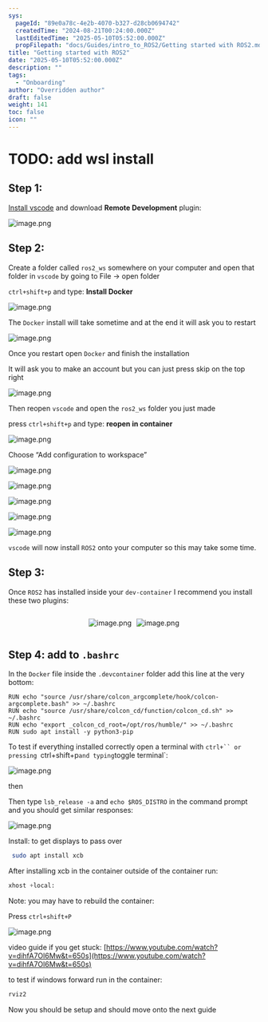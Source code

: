 ```yaml
---
sys:
  pageId: "89e0a78c-4e2b-4070-b327-d28cb0694742"
  createdTime: "2024-08-21T00:24:00.000Z"
  lastEditedTime: "2025-05-10T05:52:00.000Z"
  propFilepath: "docs/Guides/intro_to_ROS2/Getting started with ROS2.md"
title: "Getting started with ROS2"
date: "2025-05-10T05:52:00.000Z"
description: ""
tags:
  - "Onboarding"
author: "Overridden author"
draft: false
weight: 141
toc: false
icon: ""
---
```


# TODO: add wsl install

## Step 1:

[Install vscode](https://code.visualstudio.com/download) and download **Remote Development** plugin:

![image.png](https://prod-files-secure.s3.us-west-2.amazonaws.com/d518164a-d88e-44d1-a4ee-3adb3bd8bce0/efb52993-1881-4a40-b95e-6f020334f022/image.png?X-Amz-Algorithm=AWS4-HMAC-SHA256&X-Amz-Content-Sha256=UNSIGNED-PAYLOAD&X-Amz-Credential=ASIAZI2LB466UCPVQVHS%2F20250626%2Fus-west-2%2Fs3%2Faws4_request&X-Amz-Date=20250626T041831Z&X-Amz-Expires=3600&X-Amz-Security-Token=IQoJb3JpZ2luX2VjEFwaCXVzLXdlc3QtMiJGMEQCIHh9AwfebwYFbL3JVOqSffx4XfPuFgbg5lwlkK4fnWqCAiA7je%2BjDZif0PpSdf%2BNy%2Fi0ftrV9gP0MzLU%2BXix5J091ir%2FAwhVEAAaDDYzNzQyMzE4MzgwNSIMrEzkZZshAaImRZZ7KtwDKmWgWZ07Ly6odGCY2A9kHbpUY17j83IMCHSIXKsZXtKHvzq5N5FJa8UeIg%2FIasEWW6ncgLRGHXfD3FVsk73cZWDDUO%2B4pxBrMNn8%2BEklmzcryd6zAMio3TnOBrwAz3AixcQa7oO9kKopEQJL0p2g0GvKm3jPN8%2Frvddd4oRAPaBL8i5cWcc14v%2F9XgoTeSa6Uqv7%2Ff4tZgWUUHe9IP62dfonx7y%2FO5ZkKBPAHrFOOxodr%2FuCK734vuyEqH1DOb%2BUjQ9iXzD9ziwlw6kt6Y%2BpN%2FzqzvtdcwzzeTLhAHsRr0NOzKLMiaSMimdMZVCaPSIzaTlhVxJUeG%2BRYX4YkbzH5T%2Bx90sSuynQMCi9CKoygGubsFb%2BRwQKVnja8l54KQ2JKolUotB1H5qGgrl%2BPVTbm0NghA2imkWwziKY8%2FPBgokwo2C27zaclNrD75C%2ByDJp8aLyFO8QJRNXCm04vysTFGiRV3jxH8Qzk2r9Aplyc4wjIkcANlGw0xPGngxJXFRarmei%2B7YHI4dnzuV8%2FWHY2%2BBT%2FTyCRljTdLZk2EWwr0Sm6BDJWPBZNcmuLFikY0s8%2BjOD9t6EmfylLvUSKZLU%2BgMcBUtzqrEVruFyknYTyYI33r6PmMWIMFXKGj0w4YjzwgY6pgFUiOmzF7UVnh4ZpZC3dFY1h5FkLrn4qxYQn8WPj%2B%2FFH5NVropiDf7%2BpJSthqhgKv7SFe5fXAQLi3QDnMO%2B5xLuIfhQbvWc%2FnxOODbNvb41dzA963JH9wFNSrQV62oZVar2TFhFgAI0Sw90l1T420fYg%2F4SwkamjOWtkBKLabrylWZKj69faeQcZak5qr9KTwkEfJFOpJSNLgflnTavHjRbjBivl781&X-Amz-Signature=5fd79c373f315eb241d37ecf9093927bd3cf0305ebbc14795a4593f18d377386&X-Amz-SignedHeaders=host&x-amz-checksum-mode=ENABLED&x-id=GetObject)

## Step 2:

Create a folder called `ros2_ws` somewhere on your computer and open that folder in `vscode` by going to File → open folder 

`ctrl+shift+p` and type: **Install Docker**

![image.png](https://prod-files-secure.s3.us-west-2.amazonaws.com/d518164a-d88e-44d1-a4ee-3adb3bd8bce0/2269dc0e-1cd5-47ff-bceb-c04ad9b2eab0/image.png?X-Amz-Algorithm=AWS4-HMAC-SHA256&X-Amz-Content-Sha256=UNSIGNED-PAYLOAD&X-Amz-Credential=ASIAZI2LB466UCPVQVHS%2F20250626%2Fus-west-2%2Fs3%2Faws4_request&X-Amz-Date=20250626T041831Z&X-Amz-Expires=3600&X-Amz-Security-Token=IQoJb3JpZ2luX2VjEFwaCXVzLXdlc3QtMiJGMEQCIHh9AwfebwYFbL3JVOqSffx4XfPuFgbg5lwlkK4fnWqCAiA7je%2BjDZif0PpSdf%2BNy%2Fi0ftrV9gP0MzLU%2BXix5J091ir%2FAwhVEAAaDDYzNzQyMzE4MzgwNSIMrEzkZZshAaImRZZ7KtwDKmWgWZ07Ly6odGCY2A9kHbpUY17j83IMCHSIXKsZXtKHvzq5N5FJa8UeIg%2FIasEWW6ncgLRGHXfD3FVsk73cZWDDUO%2B4pxBrMNn8%2BEklmzcryd6zAMio3TnOBrwAz3AixcQa7oO9kKopEQJL0p2g0GvKm3jPN8%2Frvddd4oRAPaBL8i5cWcc14v%2F9XgoTeSa6Uqv7%2Ff4tZgWUUHe9IP62dfonx7y%2FO5ZkKBPAHrFOOxodr%2FuCK734vuyEqH1DOb%2BUjQ9iXzD9ziwlw6kt6Y%2BpN%2FzqzvtdcwzzeTLhAHsRr0NOzKLMiaSMimdMZVCaPSIzaTlhVxJUeG%2BRYX4YkbzH5T%2Bx90sSuynQMCi9CKoygGubsFb%2BRwQKVnja8l54KQ2JKolUotB1H5qGgrl%2BPVTbm0NghA2imkWwziKY8%2FPBgokwo2C27zaclNrD75C%2ByDJp8aLyFO8QJRNXCm04vysTFGiRV3jxH8Qzk2r9Aplyc4wjIkcANlGw0xPGngxJXFRarmei%2B7YHI4dnzuV8%2FWHY2%2BBT%2FTyCRljTdLZk2EWwr0Sm6BDJWPBZNcmuLFikY0s8%2BjOD9t6EmfylLvUSKZLU%2BgMcBUtzqrEVruFyknYTyYI33r6PmMWIMFXKGj0w4YjzwgY6pgFUiOmzF7UVnh4ZpZC3dFY1h5FkLrn4qxYQn8WPj%2B%2FFH5NVropiDf7%2BpJSthqhgKv7SFe5fXAQLi3QDnMO%2B5xLuIfhQbvWc%2FnxOODbNvb41dzA963JH9wFNSrQV62oZVar2TFhFgAI0Sw90l1T420fYg%2F4SwkamjOWtkBKLabrylWZKj69faeQcZak5qr9KTwkEfJFOpJSNLgflnTavHjRbjBivl781&X-Amz-Signature=8342c397d9f0dedad6f9f725a75ca5f4c369d58a634f7d693fa7b0503d594a75&X-Amz-SignedHeaders=host&x-amz-checksum-mode=ENABLED&x-id=GetObject)

The `Docker` install will take sometime and at the end it will ask you to restart

![image.png](https://prod-files-secure.s3.us-west-2.amazonaws.com/d518164a-d88e-44d1-a4ee-3adb3bd8bce0/ed233f78-be33-4b1f-b89c-9c346c0e961e/image.png?X-Amz-Algorithm=AWS4-HMAC-SHA256&X-Amz-Content-Sha256=UNSIGNED-PAYLOAD&X-Amz-Credential=ASIAZI2LB466UCPVQVHS%2F20250626%2Fus-west-2%2Fs3%2Faws4_request&X-Amz-Date=20250626T041831Z&X-Amz-Expires=3600&X-Amz-Security-Token=IQoJb3JpZ2luX2VjEFwaCXVzLXdlc3QtMiJGMEQCIHh9AwfebwYFbL3JVOqSffx4XfPuFgbg5lwlkK4fnWqCAiA7je%2BjDZif0PpSdf%2BNy%2Fi0ftrV9gP0MzLU%2BXix5J091ir%2FAwhVEAAaDDYzNzQyMzE4MzgwNSIMrEzkZZshAaImRZZ7KtwDKmWgWZ07Ly6odGCY2A9kHbpUY17j83IMCHSIXKsZXtKHvzq5N5FJa8UeIg%2FIasEWW6ncgLRGHXfD3FVsk73cZWDDUO%2B4pxBrMNn8%2BEklmzcryd6zAMio3TnOBrwAz3AixcQa7oO9kKopEQJL0p2g0GvKm3jPN8%2Frvddd4oRAPaBL8i5cWcc14v%2F9XgoTeSa6Uqv7%2Ff4tZgWUUHe9IP62dfonx7y%2FO5ZkKBPAHrFOOxodr%2FuCK734vuyEqH1DOb%2BUjQ9iXzD9ziwlw6kt6Y%2BpN%2FzqzvtdcwzzeTLhAHsRr0NOzKLMiaSMimdMZVCaPSIzaTlhVxJUeG%2BRYX4YkbzH5T%2Bx90sSuynQMCi9CKoygGubsFb%2BRwQKVnja8l54KQ2JKolUotB1H5qGgrl%2BPVTbm0NghA2imkWwziKY8%2FPBgokwo2C27zaclNrD75C%2ByDJp8aLyFO8QJRNXCm04vysTFGiRV3jxH8Qzk2r9Aplyc4wjIkcANlGw0xPGngxJXFRarmei%2B7YHI4dnzuV8%2FWHY2%2BBT%2FTyCRljTdLZk2EWwr0Sm6BDJWPBZNcmuLFikY0s8%2BjOD9t6EmfylLvUSKZLU%2BgMcBUtzqrEVruFyknYTyYI33r6PmMWIMFXKGj0w4YjzwgY6pgFUiOmzF7UVnh4ZpZC3dFY1h5FkLrn4qxYQn8WPj%2B%2FFH5NVropiDf7%2BpJSthqhgKv7SFe5fXAQLi3QDnMO%2B5xLuIfhQbvWc%2FnxOODbNvb41dzA963JH9wFNSrQV62oZVar2TFhFgAI0Sw90l1T420fYg%2F4SwkamjOWtkBKLabrylWZKj69faeQcZak5qr9KTwkEfJFOpJSNLgflnTavHjRbjBivl781&X-Amz-Signature=4150c2ceb2bc21462f9450c0ac91c2aa2a94f02f680f96c01a3aec5237d20d83&X-Amz-SignedHeaders=host&x-amz-checksum-mode=ENABLED&x-id=GetObject)

Once you restart open `Docker` and finish the installation

It will ask you to make an account but you can just press skip on the top right

![image.png](https://prod-files-secure.s3.us-west-2.amazonaws.com/d518164a-d88e-44d1-a4ee-3adb3bd8bce0/21010ad9-1659-4fd9-9f59-9932a09b2a3d/image.png?X-Amz-Algorithm=AWS4-HMAC-SHA256&X-Amz-Content-Sha256=UNSIGNED-PAYLOAD&X-Amz-Credential=ASIAZI2LB466UCPVQVHS%2F20250626%2Fus-west-2%2Fs3%2Faws4_request&X-Amz-Date=20250626T041831Z&X-Amz-Expires=3600&X-Amz-Security-Token=IQoJb3JpZ2luX2VjEFwaCXVzLXdlc3QtMiJGMEQCIHh9AwfebwYFbL3JVOqSffx4XfPuFgbg5lwlkK4fnWqCAiA7je%2BjDZif0PpSdf%2BNy%2Fi0ftrV9gP0MzLU%2BXix5J091ir%2FAwhVEAAaDDYzNzQyMzE4MzgwNSIMrEzkZZshAaImRZZ7KtwDKmWgWZ07Ly6odGCY2A9kHbpUY17j83IMCHSIXKsZXtKHvzq5N5FJa8UeIg%2FIasEWW6ncgLRGHXfD3FVsk73cZWDDUO%2B4pxBrMNn8%2BEklmzcryd6zAMio3TnOBrwAz3AixcQa7oO9kKopEQJL0p2g0GvKm3jPN8%2Frvddd4oRAPaBL8i5cWcc14v%2F9XgoTeSa6Uqv7%2Ff4tZgWUUHe9IP62dfonx7y%2FO5ZkKBPAHrFOOxodr%2FuCK734vuyEqH1DOb%2BUjQ9iXzD9ziwlw6kt6Y%2BpN%2FzqzvtdcwzzeTLhAHsRr0NOzKLMiaSMimdMZVCaPSIzaTlhVxJUeG%2BRYX4YkbzH5T%2Bx90sSuynQMCi9CKoygGubsFb%2BRwQKVnja8l54KQ2JKolUotB1H5qGgrl%2BPVTbm0NghA2imkWwziKY8%2FPBgokwo2C27zaclNrD75C%2ByDJp8aLyFO8QJRNXCm04vysTFGiRV3jxH8Qzk2r9Aplyc4wjIkcANlGw0xPGngxJXFRarmei%2B7YHI4dnzuV8%2FWHY2%2BBT%2FTyCRljTdLZk2EWwr0Sm6BDJWPBZNcmuLFikY0s8%2BjOD9t6EmfylLvUSKZLU%2BgMcBUtzqrEVruFyknYTyYI33r6PmMWIMFXKGj0w4YjzwgY6pgFUiOmzF7UVnh4ZpZC3dFY1h5FkLrn4qxYQn8WPj%2B%2FFH5NVropiDf7%2BpJSthqhgKv7SFe5fXAQLi3QDnMO%2B5xLuIfhQbvWc%2FnxOODbNvb41dzA963JH9wFNSrQV62oZVar2TFhFgAI0Sw90l1T420fYg%2F4SwkamjOWtkBKLabrylWZKj69faeQcZak5qr9KTwkEfJFOpJSNLgflnTavHjRbjBivl781&X-Amz-Signature=55e3d835f93532663396fb3d48ef78cafa559fdd7f44a7288d9116f350d8dbef&X-Amz-SignedHeaders=host&x-amz-checksum-mode=ENABLED&x-id=GetObject)

Then reopen `vscode` and open the `ros2_ws` folder you just made

press `ctrl+shift+p` and type: **reopen in container**

![image.png](https://prod-files-secure.s3.us-west-2.amazonaws.com/d518164a-d88e-44d1-a4ee-3adb3bd8bce0/4e93b8c2-41ad-488c-8095-c74205196118/image.png?X-Amz-Algorithm=AWS4-HMAC-SHA256&X-Amz-Content-Sha256=UNSIGNED-PAYLOAD&X-Amz-Credential=ASIAZI2LB466UCPVQVHS%2F20250626%2Fus-west-2%2Fs3%2Faws4_request&X-Amz-Date=20250626T041831Z&X-Amz-Expires=3600&X-Amz-Security-Token=IQoJb3JpZ2luX2VjEFwaCXVzLXdlc3QtMiJGMEQCIHh9AwfebwYFbL3JVOqSffx4XfPuFgbg5lwlkK4fnWqCAiA7je%2BjDZif0PpSdf%2BNy%2Fi0ftrV9gP0MzLU%2BXix5J091ir%2FAwhVEAAaDDYzNzQyMzE4MzgwNSIMrEzkZZshAaImRZZ7KtwDKmWgWZ07Ly6odGCY2A9kHbpUY17j83IMCHSIXKsZXtKHvzq5N5FJa8UeIg%2FIasEWW6ncgLRGHXfD3FVsk73cZWDDUO%2B4pxBrMNn8%2BEklmzcryd6zAMio3TnOBrwAz3AixcQa7oO9kKopEQJL0p2g0GvKm3jPN8%2Frvddd4oRAPaBL8i5cWcc14v%2F9XgoTeSa6Uqv7%2Ff4tZgWUUHe9IP62dfonx7y%2FO5ZkKBPAHrFOOxodr%2FuCK734vuyEqH1DOb%2BUjQ9iXzD9ziwlw6kt6Y%2BpN%2FzqzvtdcwzzeTLhAHsRr0NOzKLMiaSMimdMZVCaPSIzaTlhVxJUeG%2BRYX4YkbzH5T%2Bx90sSuynQMCi9CKoygGubsFb%2BRwQKVnja8l54KQ2JKolUotB1H5qGgrl%2BPVTbm0NghA2imkWwziKY8%2FPBgokwo2C27zaclNrD75C%2ByDJp8aLyFO8QJRNXCm04vysTFGiRV3jxH8Qzk2r9Aplyc4wjIkcANlGw0xPGngxJXFRarmei%2B7YHI4dnzuV8%2FWHY2%2BBT%2FTyCRljTdLZk2EWwr0Sm6BDJWPBZNcmuLFikY0s8%2BjOD9t6EmfylLvUSKZLU%2BgMcBUtzqrEVruFyknYTyYI33r6PmMWIMFXKGj0w4YjzwgY6pgFUiOmzF7UVnh4ZpZC3dFY1h5FkLrn4qxYQn8WPj%2B%2FFH5NVropiDf7%2BpJSthqhgKv7SFe5fXAQLi3QDnMO%2B5xLuIfhQbvWc%2FnxOODbNvb41dzA963JH9wFNSrQV62oZVar2TFhFgAI0Sw90l1T420fYg%2F4SwkamjOWtkBKLabrylWZKj69faeQcZak5qr9KTwkEfJFOpJSNLgflnTavHjRbjBivl781&X-Amz-Signature=c30bcf9488f7d470b0577fd50b566169c7d6af0bbb390aea30833d1f1a56a8d8&X-Amz-SignedHeaders=host&x-amz-checksum-mode=ENABLED&x-id=GetObject)

Choose “Add configuration to workspace”

![image.png](https://prod-files-secure.s3.us-west-2.amazonaws.com/d518164a-d88e-44d1-a4ee-3adb3bd8bce0/9560b282-5060-4989-ba37-97e7b2c22476/image.png?X-Amz-Algorithm=AWS4-HMAC-SHA256&X-Amz-Content-Sha256=UNSIGNED-PAYLOAD&X-Amz-Credential=ASIAZI2LB466UCPVQVHS%2F20250626%2Fus-west-2%2Fs3%2Faws4_request&X-Amz-Date=20250626T041831Z&X-Amz-Expires=3600&X-Amz-Security-Token=IQoJb3JpZ2luX2VjEFwaCXVzLXdlc3QtMiJGMEQCIHh9AwfebwYFbL3JVOqSffx4XfPuFgbg5lwlkK4fnWqCAiA7je%2BjDZif0PpSdf%2BNy%2Fi0ftrV9gP0MzLU%2BXix5J091ir%2FAwhVEAAaDDYzNzQyMzE4MzgwNSIMrEzkZZshAaImRZZ7KtwDKmWgWZ07Ly6odGCY2A9kHbpUY17j83IMCHSIXKsZXtKHvzq5N5FJa8UeIg%2FIasEWW6ncgLRGHXfD3FVsk73cZWDDUO%2B4pxBrMNn8%2BEklmzcryd6zAMio3TnOBrwAz3AixcQa7oO9kKopEQJL0p2g0GvKm3jPN8%2Frvddd4oRAPaBL8i5cWcc14v%2F9XgoTeSa6Uqv7%2Ff4tZgWUUHe9IP62dfonx7y%2FO5ZkKBPAHrFOOxodr%2FuCK734vuyEqH1DOb%2BUjQ9iXzD9ziwlw6kt6Y%2BpN%2FzqzvtdcwzzeTLhAHsRr0NOzKLMiaSMimdMZVCaPSIzaTlhVxJUeG%2BRYX4YkbzH5T%2Bx90sSuynQMCi9CKoygGubsFb%2BRwQKVnja8l54KQ2JKolUotB1H5qGgrl%2BPVTbm0NghA2imkWwziKY8%2FPBgokwo2C27zaclNrD75C%2ByDJp8aLyFO8QJRNXCm04vysTFGiRV3jxH8Qzk2r9Aplyc4wjIkcANlGw0xPGngxJXFRarmei%2B7YHI4dnzuV8%2FWHY2%2BBT%2FTyCRljTdLZk2EWwr0Sm6BDJWPBZNcmuLFikY0s8%2BjOD9t6EmfylLvUSKZLU%2BgMcBUtzqrEVruFyknYTyYI33r6PmMWIMFXKGj0w4YjzwgY6pgFUiOmzF7UVnh4ZpZC3dFY1h5FkLrn4qxYQn8WPj%2B%2FFH5NVropiDf7%2BpJSthqhgKv7SFe5fXAQLi3QDnMO%2B5xLuIfhQbvWc%2FnxOODbNvb41dzA963JH9wFNSrQV62oZVar2TFhFgAI0Sw90l1T420fYg%2F4SwkamjOWtkBKLabrylWZKj69faeQcZak5qr9KTwkEfJFOpJSNLgflnTavHjRbjBivl781&X-Amz-Signature=4816bc80c5466772c3f13be5787fc704216f89c65ecf486955550752bd76e9a5&X-Amz-SignedHeaders=host&x-amz-checksum-mode=ENABLED&x-id=GetObject)

![image.png](https://prod-files-secure.s3.us-west-2.amazonaws.com/d518164a-d88e-44d1-a4ee-3adb3bd8bce0/2ee63f81-886b-48e8-a553-dc6e5eac99e4/image.png?X-Amz-Algorithm=AWS4-HMAC-SHA256&X-Amz-Content-Sha256=UNSIGNED-PAYLOAD&X-Amz-Credential=ASIAZI2LB466UCPVQVHS%2F20250626%2Fus-west-2%2Fs3%2Faws4_request&X-Amz-Date=20250626T041831Z&X-Amz-Expires=3600&X-Amz-Security-Token=IQoJb3JpZ2luX2VjEFwaCXVzLXdlc3QtMiJGMEQCIHh9AwfebwYFbL3JVOqSffx4XfPuFgbg5lwlkK4fnWqCAiA7je%2BjDZif0PpSdf%2BNy%2Fi0ftrV9gP0MzLU%2BXix5J091ir%2FAwhVEAAaDDYzNzQyMzE4MzgwNSIMrEzkZZshAaImRZZ7KtwDKmWgWZ07Ly6odGCY2A9kHbpUY17j83IMCHSIXKsZXtKHvzq5N5FJa8UeIg%2FIasEWW6ncgLRGHXfD3FVsk73cZWDDUO%2B4pxBrMNn8%2BEklmzcryd6zAMio3TnOBrwAz3AixcQa7oO9kKopEQJL0p2g0GvKm3jPN8%2Frvddd4oRAPaBL8i5cWcc14v%2F9XgoTeSa6Uqv7%2Ff4tZgWUUHe9IP62dfonx7y%2FO5ZkKBPAHrFOOxodr%2FuCK734vuyEqH1DOb%2BUjQ9iXzD9ziwlw6kt6Y%2BpN%2FzqzvtdcwzzeTLhAHsRr0NOzKLMiaSMimdMZVCaPSIzaTlhVxJUeG%2BRYX4YkbzH5T%2Bx90sSuynQMCi9CKoygGubsFb%2BRwQKVnja8l54KQ2JKolUotB1H5qGgrl%2BPVTbm0NghA2imkWwziKY8%2FPBgokwo2C27zaclNrD75C%2ByDJp8aLyFO8QJRNXCm04vysTFGiRV3jxH8Qzk2r9Aplyc4wjIkcANlGw0xPGngxJXFRarmei%2B7YHI4dnzuV8%2FWHY2%2BBT%2FTyCRljTdLZk2EWwr0Sm6BDJWPBZNcmuLFikY0s8%2BjOD9t6EmfylLvUSKZLU%2BgMcBUtzqrEVruFyknYTyYI33r6PmMWIMFXKGj0w4YjzwgY6pgFUiOmzF7UVnh4ZpZC3dFY1h5FkLrn4qxYQn8WPj%2B%2FFH5NVropiDf7%2BpJSthqhgKv7SFe5fXAQLi3QDnMO%2B5xLuIfhQbvWc%2FnxOODbNvb41dzA963JH9wFNSrQV62oZVar2TFhFgAI0Sw90l1T420fYg%2F4SwkamjOWtkBKLabrylWZKj69faeQcZak5qr9KTwkEfJFOpJSNLgflnTavHjRbjBivl781&X-Amz-Signature=3ac76a7e53a8c092a72d28ddba045d661a5b65517750934656b29feba34980cf&X-Amz-SignedHeaders=host&x-amz-checksum-mode=ENABLED&x-id=GetObject)

![image.png](https://prod-files-secure.s3.us-west-2.amazonaws.com/d518164a-d88e-44d1-a4ee-3adb3bd8bce0/ae1580b2-b048-407e-aed9-b584224a7a04/image.png?X-Amz-Algorithm=AWS4-HMAC-SHA256&X-Amz-Content-Sha256=UNSIGNED-PAYLOAD&X-Amz-Credential=ASIAZI2LB466UCPVQVHS%2F20250626%2Fus-west-2%2Fs3%2Faws4_request&X-Amz-Date=20250626T041831Z&X-Amz-Expires=3600&X-Amz-Security-Token=IQoJb3JpZ2luX2VjEFwaCXVzLXdlc3QtMiJGMEQCIHh9AwfebwYFbL3JVOqSffx4XfPuFgbg5lwlkK4fnWqCAiA7je%2BjDZif0PpSdf%2BNy%2Fi0ftrV9gP0MzLU%2BXix5J091ir%2FAwhVEAAaDDYzNzQyMzE4MzgwNSIMrEzkZZshAaImRZZ7KtwDKmWgWZ07Ly6odGCY2A9kHbpUY17j83IMCHSIXKsZXtKHvzq5N5FJa8UeIg%2FIasEWW6ncgLRGHXfD3FVsk73cZWDDUO%2B4pxBrMNn8%2BEklmzcryd6zAMio3TnOBrwAz3AixcQa7oO9kKopEQJL0p2g0GvKm3jPN8%2Frvddd4oRAPaBL8i5cWcc14v%2F9XgoTeSa6Uqv7%2Ff4tZgWUUHe9IP62dfonx7y%2FO5ZkKBPAHrFOOxodr%2FuCK734vuyEqH1DOb%2BUjQ9iXzD9ziwlw6kt6Y%2BpN%2FzqzvtdcwzzeTLhAHsRr0NOzKLMiaSMimdMZVCaPSIzaTlhVxJUeG%2BRYX4YkbzH5T%2Bx90sSuynQMCi9CKoygGubsFb%2BRwQKVnja8l54KQ2JKolUotB1H5qGgrl%2BPVTbm0NghA2imkWwziKY8%2FPBgokwo2C27zaclNrD75C%2ByDJp8aLyFO8QJRNXCm04vysTFGiRV3jxH8Qzk2r9Aplyc4wjIkcANlGw0xPGngxJXFRarmei%2B7YHI4dnzuV8%2FWHY2%2BBT%2FTyCRljTdLZk2EWwr0Sm6BDJWPBZNcmuLFikY0s8%2BjOD9t6EmfylLvUSKZLU%2BgMcBUtzqrEVruFyknYTyYI33r6PmMWIMFXKGj0w4YjzwgY6pgFUiOmzF7UVnh4ZpZC3dFY1h5FkLrn4qxYQn8WPj%2B%2FFH5NVropiDf7%2BpJSthqhgKv7SFe5fXAQLi3QDnMO%2B5xLuIfhQbvWc%2FnxOODbNvb41dzA963JH9wFNSrQV62oZVar2TFhFgAI0Sw90l1T420fYg%2F4SwkamjOWtkBKLabrylWZKj69faeQcZak5qr9KTwkEfJFOpJSNLgflnTavHjRbjBivl781&X-Amz-Signature=8c08575a6941db817ed5217a2e34edab447bf81403582fafde4dfab7703a211c&X-Amz-SignedHeaders=host&x-amz-checksum-mode=ENABLED&x-id=GetObject)

![image.png](https://prod-files-secure.s3.us-west-2.amazonaws.com/d518164a-d88e-44d1-a4ee-3adb3bd8bce0/53255b28-f75e-430f-b9e3-c0ac8577e42b/image.png?X-Amz-Algorithm=AWS4-HMAC-SHA256&X-Amz-Content-Sha256=UNSIGNED-PAYLOAD&X-Amz-Credential=ASIAZI2LB466UCPVQVHS%2F20250626%2Fus-west-2%2Fs3%2Faws4_request&X-Amz-Date=20250626T041831Z&X-Amz-Expires=3600&X-Amz-Security-Token=IQoJb3JpZ2luX2VjEFwaCXVzLXdlc3QtMiJGMEQCIHh9AwfebwYFbL3JVOqSffx4XfPuFgbg5lwlkK4fnWqCAiA7je%2BjDZif0PpSdf%2BNy%2Fi0ftrV9gP0MzLU%2BXix5J091ir%2FAwhVEAAaDDYzNzQyMzE4MzgwNSIMrEzkZZshAaImRZZ7KtwDKmWgWZ07Ly6odGCY2A9kHbpUY17j83IMCHSIXKsZXtKHvzq5N5FJa8UeIg%2FIasEWW6ncgLRGHXfD3FVsk73cZWDDUO%2B4pxBrMNn8%2BEklmzcryd6zAMio3TnOBrwAz3AixcQa7oO9kKopEQJL0p2g0GvKm3jPN8%2Frvddd4oRAPaBL8i5cWcc14v%2F9XgoTeSa6Uqv7%2Ff4tZgWUUHe9IP62dfonx7y%2FO5ZkKBPAHrFOOxodr%2FuCK734vuyEqH1DOb%2BUjQ9iXzD9ziwlw6kt6Y%2BpN%2FzqzvtdcwzzeTLhAHsRr0NOzKLMiaSMimdMZVCaPSIzaTlhVxJUeG%2BRYX4YkbzH5T%2Bx90sSuynQMCi9CKoygGubsFb%2BRwQKVnja8l54KQ2JKolUotB1H5qGgrl%2BPVTbm0NghA2imkWwziKY8%2FPBgokwo2C27zaclNrD75C%2ByDJp8aLyFO8QJRNXCm04vysTFGiRV3jxH8Qzk2r9Aplyc4wjIkcANlGw0xPGngxJXFRarmei%2B7YHI4dnzuV8%2FWHY2%2BBT%2FTyCRljTdLZk2EWwr0Sm6BDJWPBZNcmuLFikY0s8%2BjOD9t6EmfylLvUSKZLU%2BgMcBUtzqrEVruFyknYTyYI33r6PmMWIMFXKGj0w4YjzwgY6pgFUiOmzF7UVnh4ZpZC3dFY1h5FkLrn4qxYQn8WPj%2B%2FFH5NVropiDf7%2BpJSthqhgKv7SFe5fXAQLi3QDnMO%2B5xLuIfhQbvWc%2FnxOODbNvb41dzA963JH9wFNSrQV62oZVar2TFhFgAI0Sw90l1T420fYg%2F4SwkamjOWtkBKLabrylWZKj69faeQcZak5qr9KTwkEfJFOpJSNLgflnTavHjRbjBivl781&X-Amz-Signature=170bda7e920480348c3cb69cf835e28a89e843c983f1c12aa2663097f882b618&X-Amz-SignedHeaders=host&x-amz-checksum-mode=ENABLED&x-id=GetObject)

![image.png](https://prod-files-secure.s3.us-west-2.amazonaws.com/d518164a-d88e-44d1-a4ee-3adb3bd8bce0/7c562767-5af9-4ffb-97d1-327bcdf4ee00/image.png?X-Amz-Algorithm=AWS4-HMAC-SHA256&X-Amz-Content-Sha256=UNSIGNED-PAYLOAD&X-Amz-Credential=ASIAZI2LB466UCPVQVHS%2F20250626%2Fus-west-2%2Fs3%2Faws4_request&X-Amz-Date=20250626T041831Z&X-Amz-Expires=3600&X-Amz-Security-Token=IQoJb3JpZ2luX2VjEFwaCXVzLXdlc3QtMiJGMEQCIHh9AwfebwYFbL3JVOqSffx4XfPuFgbg5lwlkK4fnWqCAiA7je%2BjDZif0PpSdf%2BNy%2Fi0ftrV9gP0MzLU%2BXix5J091ir%2FAwhVEAAaDDYzNzQyMzE4MzgwNSIMrEzkZZshAaImRZZ7KtwDKmWgWZ07Ly6odGCY2A9kHbpUY17j83IMCHSIXKsZXtKHvzq5N5FJa8UeIg%2FIasEWW6ncgLRGHXfD3FVsk73cZWDDUO%2B4pxBrMNn8%2BEklmzcryd6zAMio3TnOBrwAz3AixcQa7oO9kKopEQJL0p2g0GvKm3jPN8%2Frvddd4oRAPaBL8i5cWcc14v%2F9XgoTeSa6Uqv7%2Ff4tZgWUUHe9IP62dfonx7y%2FO5ZkKBPAHrFOOxodr%2FuCK734vuyEqH1DOb%2BUjQ9iXzD9ziwlw6kt6Y%2BpN%2FzqzvtdcwzzeTLhAHsRr0NOzKLMiaSMimdMZVCaPSIzaTlhVxJUeG%2BRYX4YkbzH5T%2Bx90sSuynQMCi9CKoygGubsFb%2BRwQKVnja8l54KQ2JKolUotB1H5qGgrl%2BPVTbm0NghA2imkWwziKY8%2FPBgokwo2C27zaclNrD75C%2ByDJp8aLyFO8QJRNXCm04vysTFGiRV3jxH8Qzk2r9Aplyc4wjIkcANlGw0xPGngxJXFRarmei%2B7YHI4dnzuV8%2FWHY2%2BBT%2FTyCRljTdLZk2EWwr0Sm6BDJWPBZNcmuLFikY0s8%2BjOD9t6EmfylLvUSKZLU%2BgMcBUtzqrEVruFyknYTyYI33r6PmMWIMFXKGj0w4YjzwgY6pgFUiOmzF7UVnh4ZpZC3dFY1h5FkLrn4qxYQn8WPj%2B%2FFH5NVropiDf7%2BpJSthqhgKv7SFe5fXAQLi3QDnMO%2B5xLuIfhQbvWc%2FnxOODbNvb41dzA963JH9wFNSrQV62oZVar2TFhFgAI0Sw90l1T420fYg%2F4SwkamjOWtkBKLabrylWZKj69faeQcZak5qr9KTwkEfJFOpJSNLgflnTavHjRbjBivl781&X-Amz-Signature=8a04bede72141e61cdc6ef2fa73c90ab1529f719990dd827f07bb4e2d7991a84&X-Amz-SignedHeaders=host&x-amz-checksum-mode=ENABLED&x-id=GetObject)

`vscode` will now install `ROS2` onto your computer so this may take some time.

## Step 3:

Once `ROS2` has installed inside your `dev-container` I recommend you install these two plugins:

<div style="display: flex;flex-direction: row; column-gap:10px; max-width: 630px;justify-content: center;">
<div>

![image.png](https://prod-files-secure.s3.us-west-2.amazonaws.com/d518164a-d88e-44d1-a4ee-3adb3bd8bce0/3fc3d550-5a54-4ba1-ba6b-faa01cdb7369/image.png?X-Amz-Algorithm=AWS4-HMAC-SHA256&X-Amz-Content-Sha256=UNSIGNED-PAYLOAD&X-Amz-Credential=ASIAZI2LB466ZJCIVJ6T%2F20250626%2Fus-west-2%2Fs3%2Faws4_request&X-Amz-Date=20250626T041832Z&X-Amz-Expires=3600&X-Amz-Security-Token=IQoJb3JpZ2luX2VjEFwaCXVzLXdlc3QtMiJHMEUCIQDdyKnPhfRLh1LKd0Rr7PVT1s78oTjXLZjW%2BxMEspcjVAIgI6S8vTosnpRjw7C64rj8CgNPUYsweuSDlfwJhavI2hUq%2FwMIVRAAGgw2Mzc0MjMxODM4MDUiDDqYRnWA03ytGhyBwyrcA6y4bMTadxV86hZydKYdyntNzvW9T7yzEPo%2Fz3AP0sU40dFQj9bEPncCio42m8vW%2FWGSLgOVrVE1WBI3AFtgYfwq%2B1ZRy6BrxsmCmq7qkibmxt8QV2Q0g3NTmVLQjNeUiS3a7EDpMx3tBVKoWTnpak1Nh5Ae45meB9XZOgKbOqnW%2FzXF3ZZOfcXypwOQqFEmfWmsy%2BR0B4E69Euzl14IxIaGPfqmIxFDWCk1AmdtMMcSn%2Bj0ovP1mfIUDr3D93YDqxX4bcvEXi4BPKodIPBOt0HeKArLKZeHPCpLym7PK3RaRZniY3mmpE2wCWnsGpDLHEk8P3suHtSEKgCAezVhN4qZt2MdJkr%2Fk4zoeBYTYujLnyDoOtICkGLrddTsh4oHJqLY1QpeFW%2B18Zv0AxteLBshxfBXb%2FAh5r%2BKrAqCGAertmNEaB6fn3vz5x1f9kWLNm6rXwvlq%2BVnVZGGGC3Bb%2BQP7PGzRYcjZZxrRsFLxKg%2FGj3I1mmrJ1u4O2pKKF2VjNinkW8rbqj%2BQTR7AT6vWM4QH3rd%2F%2FHi3ufvB7X3vVY9NNC54%2FABng%2BdeOgCO5jV5bP%2B4%2Bke3SRV813E1tFGWIbIIxpYxs9XzXZlkCQKvIcAVHp%2BkhmHHHiMZngFMLOJ88IGOqUBHlIEMOGF%2BdpBBH%2FrHsHBuzEZCS2wVdQHIwRhQJ4gXrpyaNsucypxKy3CnZ7XSVlOqmJLpX3pYMWQT8ZHZHv03mko%2Bz8Xr%2Fy5V3qzt97cZK9IJNqzQX9WQPLWQr%2BYv2lx7i7hznurEA9p1K1aFwCfe44nuqt56mB0o5x3j%2F0SWrwW6dlBqb%2BEdDDGLfQpZFk9lADLerjDuCFwKvBmp%2F%2F6qzzKy81a&X-Amz-Signature=987846c4251aa13a77b1ce607aea59437b05fc13c3e77905f19dddcfe18326a7&X-Amz-SignedHeaders=host&x-amz-checksum-mode=ENABLED&x-id=GetObject)

</div>
<div>

![image.png](https://prod-files-secure.s3.us-west-2.amazonaws.com/d518164a-d88e-44d1-a4ee-3adb3bd8bce0/d994cc66-13c2-4093-a5a3-f84cf4601a82/image.png?X-Amz-Algorithm=AWS4-HMAC-SHA256&X-Amz-Content-Sha256=UNSIGNED-PAYLOAD&X-Amz-Credential=ASIAZI2LB4665VQFME3V%2F20250626%2Fus-west-2%2Fs3%2Faws4_request&X-Amz-Date=20250626T041832Z&X-Amz-Expires=3600&X-Amz-Security-Token=IQoJb3JpZ2luX2VjEFwaCXVzLXdlc3QtMiJHMEUCIQDAEmY1%2F%2FlapR6MyXHuoKy18p3KiXmnKGCsvvRxUAyBRAIgWbLI1RXnRuIaOrSKUCP7%2FRvtHSm9WzXx%2ByBsqgNCD5wq%2FwMIVRAAGgw2Mzc0MjMxODM4MDUiDM2jzsVhvlAr9pF7aSrcA4k99usclGVPTdT9onNSWkS76PKBl7H4UiQdQSTTVVC4cBuleJlm9UVrK5McyQ%2B2GeJq51wXaGXI6ehnAr3KFGskeDGwCE7iTdA%2F8V7ng53o02HmIAoxtCGzULs0lkosxFluYI16E3W5D4F6hXVyJFd%2FDSJum%2B94bq1KtXTkZPg31s%2F5Sj8X2iJW6%2B7PBLhd5OGzCYuQVhC%2FVp54uPBGdn4zODj24MySxvRXMr9LSSWoaTgKS5MCwkzWlM%2FX8QjS4UjYff7NzuLsRhX0kMqUZdYymZE%2BYWif6RSxzjL7CotLZZefrdhWnEEKXukNmJRdpM6xium1N4yrZfiPLzOohomfHhQpH5ula24oRcxxq7KpZ30hw4B68EwQLToeRvtc9cJiBDp0QrrzZJdFPn3Jmzd8MmACKXnabZnlIQTacRhSVVntRri65Nw9MnUe%2Fl9As%2Fs1NL12wZxUIZapuZeiwamp%2BpUZNZOH5a1Dpeo0VATduzbdGovu6GUzU6reB%2FMTh%2BALoM6QzdM8Th6VEXrApdwzXZVLaNccSuUr0nOdGhGsu5k5H8yYKgq%2FixgPmsRILngMay5gl%2B6P9qk4yXdJUrfrPy3Kfevi8z8ygs6sdUOZEbnISkw%2BSILhvPz%2BMPWI88IGOqUBxz2lMTjOkDvbOehz37cmaWOyM%2BqD%2BW8xN%2FIUGYUqYCcA9hxv0sZs2sK4JfJDXO5Qz3BZh%2B2tCOZ%2BDNmLzwiMZs%2BDOQ%2BuMKIvx8WidQVexxKPOsfyYdGxhHVw5rFttPbcGbYz0kzGYndqAtASD%2Bg1L4P7qI0iMC%2BDlTGKziX5vjRtpiIKY5W0pZUG5RQsPg7FDrRfxufPJEejLbhJdvvJFxFXjKtH&X-Amz-Signature=f975683ede5b1193b65f25957d880a76a4e8219b8864a6c75ed9b4565a45c0ea&X-Amz-SignedHeaders=host&x-amz-checksum-mode=ENABLED&x-id=GetObject)

</div>
</div>

## Step 4: add to `.bashrc`

In the `Docker` file inside the `.devcontainer` folder add this line at the very bottom: 

```docker
RUN echo "source /usr/share/colcon_argcomplete/hook/colcon-argcomplete.bash" >> ~/.bashrc
RUN echo "source /usr/share/colcon_cd/function/colcon_cd.sh" >> ~/.bashrc
RUN echo "export _colcon_cd_root=/opt/ros/humble/" >> ~/.bashrc
RUN sudo apt install -y python3-pip 
```

To test if everything installed correctly open a terminal with `ctrl+`` or pressing `ctrl+shift+p` and typing `toggle terminal`:

![image.png](https://prod-files-secure.s3.us-west-2.amazonaws.com/d518164a-d88e-44d1-a4ee-3adb3bd8bce0/6a4943d8-b04e-4c02-9a58-775f3384d1a5/image.png?X-Amz-Algorithm=AWS4-HMAC-SHA256&X-Amz-Content-Sha256=UNSIGNED-PAYLOAD&X-Amz-Credential=ASIAZI2LB466UCPVQVHS%2F20250626%2Fus-west-2%2Fs3%2Faws4_request&X-Amz-Date=20250626T041831Z&X-Amz-Expires=3600&X-Amz-Security-Token=IQoJb3JpZ2luX2VjEFwaCXVzLXdlc3QtMiJGMEQCIHh9AwfebwYFbL3JVOqSffx4XfPuFgbg5lwlkK4fnWqCAiA7je%2BjDZif0PpSdf%2BNy%2Fi0ftrV9gP0MzLU%2BXix5J091ir%2FAwhVEAAaDDYzNzQyMzE4MzgwNSIMrEzkZZshAaImRZZ7KtwDKmWgWZ07Ly6odGCY2A9kHbpUY17j83IMCHSIXKsZXtKHvzq5N5FJa8UeIg%2FIasEWW6ncgLRGHXfD3FVsk73cZWDDUO%2B4pxBrMNn8%2BEklmzcryd6zAMio3TnOBrwAz3AixcQa7oO9kKopEQJL0p2g0GvKm3jPN8%2Frvddd4oRAPaBL8i5cWcc14v%2F9XgoTeSa6Uqv7%2Ff4tZgWUUHe9IP62dfonx7y%2FO5ZkKBPAHrFOOxodr%2FuCK734vuyEqH1DOb%2BUjQ9iXzD9ziwlw6kt6Y%2BpN%2FzqzvtdcwzzeTLhAHsRr0NOzKLMiaSMimdMZVCaPSIzaTlhVxJUeG%2BRYX4YkbzH5T%2Bx90sSuynQMCi9CKoygGubsFb%2BRwQKVnja8l54KQ2JKolUotB1H5qGgrl%2BPVTbm0NghA2imkWwziKY8%2FPBgokwo2C27zaclNrD75C%2ByDJp8aLyFO8QJRNXCm04vysTFGiRV3jxH8Qzk2r9Aplyc4wjIkcANlGw0xPGngxJXFRarmei%2B7YHI4dnzuV8%2FWHY2%2BBT%2FTyCRljTdLZk2EWwr0Sm6BDJWPBZNcmuLFikY0s8%2BjOD9t6EmfylLvUSKZLU%2BgMcBUtzqrEVruFyknYTyYI33r6PmMWIMFXKGj0w4YjzwgY6pgFUiOmzF7UVnh4ZpZC3dFY1h5FkLrn4qxYQn8WPj%2B%2FFH5NVropiDf7%2BpJSthqhgKv7SFe5fXAQLi3QDnMO%2B5xLuIfhQbvWc%2FnxOODbNvb41dzA963JH9wFNSrQV62oZVar2TFhFgAI0Sw90l1T420fYg%2F4SwkamjOWtkBKLabrylWZKj69faeQcZak5qr9KTwkEfJFOpJSNLgflnTavHjRbjBivl781&X-Amz-Signature=75c616fcacfa468b9ea5902f3915583a14a5a22cf9dfa53f591249f1fa227dca&X-Amz-SignedHeaders=host&x-amz-checksum-mode=ENABLED&x-id=GetObject)

then 

Then type `lsb_release -a` and `echo $ROS_DISTRO` in the command prompt and you should get similar responses:

![image.png](https://prod-files-secure.s3.us-west-2.amazonaws.com/d518164a-d88e-44d1-a4ee-3adb3bd8bce0/3e635dec-a805-4e85-8b9e-d000e5b71a4e/image.png?X-Amz-Algorithm=AWS4-HMAC-SHA256&X-Amz-Content-Sha256=UNSIGNED-PAYLOAD&X-Amz-Credential=ASIAZI2LB466UCPVQVHS%2F20250626%2Fus-west-2%2Fs3%2Faws4_request&X-Amz-Date=20250626T041831Z&X-Amz-Expires=3600&X-Amz-Security-Token=IQoJb3JpZ2luX2VjEFwaCXVzLXdlc3QtMiJGMEQCIHh9AwfebwYFbL3JVOqSffx4XfPuFgbg5lwlkK4fnWqCAiA7je%2BjDZif0PpSdf%2BNy%2Fi0ftrV9gP0MzLU%2BXix5J091ir%2FAwhVEAAaDDYzNzQyMzE4MzgwNSIMrEzkZZshAaImRZZ7KtwDKmWgWZ07Ly6odGCY2A9kHbpUY17j83IMCHSIXKsZXtKHvzq5N5FJa8UeIg%2FIasEWW6ncgLRGHXfD3FVsk73cZWDDUO%2B4pxBrMNn8%2BEklmzcryd6zAMio3TnOBrwAz3AixcQa7oO9kKopEQJL0p2g0GvKm3jPN8%2Frvddd4oRAPaBL8i5cWcc14v%2F9XgoTeSa6Uqv7%2Ff4tZgWUUHe9IP62dfonx7y%2FO5ZkKBPAHrFOOxodr%2FuCK734vuyEqH1DOb%2BUjQ9iXzD9ziwlw6kt6Y%2BpN%2FzqzvtdcwzzeTLhAHsRr0NOzKLMiaSMimdMZVCaPSIzaTlhVxJUeG%2BRYX4YkbzH5T%2Bx90sSuynQMCi9CKoygGubsFb%2BRwQKVnja8l54KQ2JKolUotB1H5qGgrl%2BPVTbm0NghA2imkWwziKY8%2FPBgokwo2C27zaclNrD75C%2ByDJp8aLyFO8QJRNXCm04vysTFGiRV3jxH8Qzk2r9Aplyc4wjIkcANlGw0xPGngxJXFRarmei%2B7YHI4dnzuV8%2FWHY2%2BBT%2FTyCRljTdLZk2EWwr0Sm6BDJWPBZNcmuLFikY0s8%2BjOD9t6EmfylLvUSKZLU%2BgMcBUtzqrEVruFyknYTyYI33r6PmMWIMFXKGj0w4YjzwgY6pgFUiOmzF7UVnh4ZpZC3dFY1h5FkLrn4qxYQn8WPj%2B%2FFH5NVropiDf7%2BpJSthqhgKv7SFe5fXAQLi3QDnMO%2B5xLuIfhQbvWc%2FnxOODbNvb41dzA963JH9wFNSrQV62oZVar2TFhFgAI0Sw90l1T420fYg%2F4SwkamjOWtkBKLabrylWZKj69faeQcZak5qr9KTwkEfJFOpJSNLgflnTavHjRbjBivl781&X-Amz-Signature=a32753b6c18ffe2d86b7b5f65508e4b836beab820016cffa2e72bceedefcf747&X-Amz-SignedHeaders=host&x-amz-checksum-mode=ENABLED&x-id=GetObject)

Install:  to get displays to pass over

```bash
 sudo apt install xcb
```

After installing xcb in the container outside of the container run:

```python
xhost +local:
```

Note: you may have to rebuild the container:

Press `ctrl+shift+P`

![image.png](https://prod-files-secure.s3.us-west-2.amazonaws.com/d518164a-d88e-44d1-a4ee-3adb3bd8bce0/6c2be660-2618-4c38-9c26-53554f7a0b7b/image.png?X-Amz-Algorithm=AWS4-HMAC-SHA256&X-Amz-Content-Sha256=UNSIGNED-PAYLOAD&X-Amz-Credential=ASIAZI2LB466UCPVQVHS%2F20250626%2Fus-west-2%2Fs3%2Faws4_request&X-Amz-Date=20250626T041831Z&X-Amz-Expires=3600&X-Amz-Security-Token=IQoJb3JpZ2luX2VjEFwaCXVzLXdlc3QtMiJGMEQCIHh9AwfebwYFbL3JVOqSffx4XfPuFgbg5lwlkK4fnWqCAiA7je%2BjDZif0PpSdf%2BNy%2Fi0ftrV9gP0MzLU%2BXix5J091ir%2FAwhVEAAaDDYzNzQyMzE4MzgwNSIMrEzkZZshAaImRZZ7KtwDKmWgWZ07Ly6odGCY2A9kHbpUY17j83IMCHSIXKsZXtKHvzq5N5FJa8UeIg%2FIasEWW6ncgLRGHXfD3FVsk73cZWDDUO%2B4pxBrMNn8%2BEklmzcryd6zAMio3TnOBrwAz3AixcQa7oO9kKopEQJL0p2g0GvKm3jPN8%2Frvddd4oRAPaBL8i5cWcc14v%2F9XgoTeSa6Uqv7%2Ff4tZgWUUHe9IP62dfonx7y%2FO5ZkKBPAHrFOOxodr%2FuCK734vuyEqH1DOb%2BUjQ9iXzD9ziwlw6kt6Y%2BpN%2FzqzvtdcwzzeTLhAHsRr0NOzKLMiaSMimdMZVCaPSIzaTlhVxJUeG%2BRYX4YkbzH5T%2Bx90sSuynQMCi9CKoygGubsFb%2BRwQKVnja8l54KQ2JKolUotB1H5qGgrl%2BPVTbm0NghA2imkWwziKY8%2FPBgokwo2C27zaclNrD75C%2ByDJp8aLyFO8QJRNXCm04vysTFGiRV3jxH8Qzk2r9Aplyc4wjIkcANlGw0xPGngxJXFRarmei%2B7YHI4dnzuV8%2FWHY2%2BBT%2FTyCRljTdLZk2EWwr0Sm6BDJWPBZNcmuLFikY0s8%2BjOD9t6EmfylLvUSKZLU%2BgMcBUtzqrEVruFyknYTyYI33r6PmMWIMFXKGj0w4YjzwgY6pgFUiOmzF7UVnh4ZpZC3dFY1h5FkLrn4qxYQn8WPj%2B%2FFH5NVropiDf7%2BpJSthqhgKv7SFe5fXAQLi3QDnMO%2B5xLuIfhQbvWc%2FnxOODbNvb41dzA963JH9wFNSrQV62oZVar2TFhFgAI0Sw90l1T420fYg%2F4SwkamjOWtkBKLabrylWZKj69faeQcZak5qr9KTwkEfJFOpJSNLgflnTavHjRbjBivl781&X-Amz-Signature=4f08b456b99b9f427cb3190b7376d5af6d5cf5f44f29b8314d088b6cb6f70a2a&X-Amz-SignedHeaders=host&x-amz-checksum-mode=ENABLED&x-id=GetObject)

video guide if you get stuck: [https://www.youtube.com/watch?v=dihfA7Ol6Mw&t=650s](https://www.youtube.com/watch?v=dihfA7Ol6Mw&t=650s)

to test if windows forward run in the container:

```bash
rviz2
```

Now you should be setup and should move onto the next guide 
